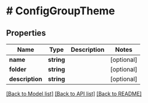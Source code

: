 # # ConfigGroupTheme

## Properties

Name | Type | Description | Notes
------------ | ------------- | ------------- | -------------
**name** | **string** |  | [optional]
**folder** | **string** |  | [optional]
**description** | **string** |  | [optional]

[[Back to Model list]](../../README.md#models) [[Back to API list]](../../README.md#endpoints) [[Back to README]](../../README.md)
